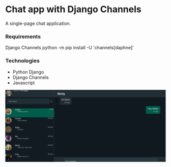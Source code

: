 # Chat app with Django Channels
A single-page chat application.

### Requirements
Django Channels
python -m pip install -U 'channels[daphne]'

### Technologies
- Python Django
- Django Channels
- Javascript

![](image.png)
